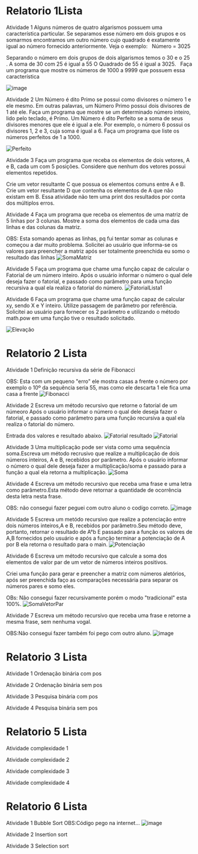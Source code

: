 # Relatorio 1Lista
 
Atividade 1 Alguns números de quatro algarismos possuem uma característica particular. Se separamos esse número em dois grupos e os somarmos encontramos um outro número cujo quadrado é exatamente igual ao número fornecido anteriormente. Veja o exemplo:
 
Número = 3025 

Separando o número em dois grupos de dois algarismos temos o 30 e o 25 . 
A soma de 30 com 25 é igual a 55
O Quadrado de 55 é igual a 3025.
 
Faça um programa que mostre os números de 1000 a 9999 que possuem essa característica

![image](https://user-images.githubusercontent.com/101760224/190407228-7280e236-c1b1-414a-a607-7794a83802cf.png)



Atividade 2 Um Número é dito Primo se possui como divisores o número 1 e ele mesmo. Em outras palavras, um Número Primo possui dois divisores de 1 até ele.
Faça um programa que mostre se um determinado número inteiro, lido pelo teclado, é Primo.
Um Número é dito Perfeito se a soma de seus divisores menores que ele é igual a ele. Por exemplo, o número 6 possui os  divisores 1, 2 e 3, cuja soma é igual a 6.
Faça um programa que liste os números perfeitos de 1 a 1000.

![Perfeito](https://user-images.githubusercontent.com/101760224/187250656-533c5769-acfc-42bd-9428-56f229f32f24.png)



Atividade 3 Faça um programa que receba os elementos de dois vetores, A e B, cada um com 5
posições. Considere que nenhum dos vetores possui elementos repetidos.

Crie um vetor resultante C que possua os elementos comuns entre A e B.
Crie um vetor resultante D que contenha os elementos de A que não existam em B.
Essa atividade não tem uma print dos resultados por conta dos múltiplos erros.

Atividade 4 Faça um programa que receba os elementos de uma matriz de 5 linhas por 3 colunas.
Mostre a soma dos elementos de cada uma das linhas e das colunas da matriz.

OBS: Esta somando apenas as linhas, pq fui tentar somar as colunas e começou a dar muito problema.
Solicitei ao usuário que informa-se os valores para preencher a matriz após ser totalmente preenchida eu somo o resultado das linhas
![SomaMatriz](https://user-images.githubusercontent.com/101760224/186930148-658d358f-eb64-4cd9-8787-887fd3f5e931.jpeg)

Atividade 5 Faça um programa que chame uma função capaz de calcular o Fatorial de um número
inteiro.
Após o usuário informar o número o qual dele deseja fazer o fatorial, e passado como parâmetro para uma função recursiva a qual ela realiza o fatorial do número.
![FatorialLista1](https://user-images.githubusercontent.com/101760224/186931467-b4cff1e8-410a-471a-abe8-375395c59295.jpeg)


Atividade 6 Faça um programa que chame uma função capaz de calcular xy, sendo X e Y inteiro.
Utilize passagem de parâmetro por referência.
Solicitei ao usuário para fornecer os 2 parâmetro e utilizando o método math.pow em uma função tive o resultado solicitado.

![Elevação](https://user-images.githubusercontent.com/101760224/186932129-2f844995-85d9-4ccd-aba7-db2bfe07fe1d.jpeg)




# Relatorio 2 Lista

 Atividade 1 Definição recursiva da série de Fibonacci
 
 OBS: Esta com um pequeno "erro" ele mostra  casas a frente o número por exemplo o 10º da sequência seria 55, mas como ele descarta 1 ele fica uma casa a frente
![Fibonacci](https://user-images.githubusercontent.com/101760224/186729009-3ae29454-b5cd-411c-9b04-b3693af1af43.jpeg)

Atividade 2 Escreva um método recursivo que retorne o fatorial de um númeoro 
Após o usuário informar o número o qual dele deseja fazer o fatorial, e passado como parâmetro para uma função recursiva a qual ela realiza o fatorial do número.

 Entrada dos valores e resultado abaixo. 
![Fatorial resultado](https://user-images.githubusercontent.com/101760224/186685108-eb82cd0d-e61e-4683-ad41-806d38729aff.jpeg)
![Fatorial](https://user-images.githubusercontent.com/101760224/186685400-fe64d6f2-e724-4e99-a8e5-6c1a9ae79ff3.jpeg)

 Atividade 3 Uma multiplicação pode ser vista como uma sequência soma.Escreva um método recrusivo que realize a multiplicação de dois números inteiros, A e B, recebidos por parâmetro. 
 Após o usuário informar o número o qual dele deseja fazer a multiplicação/soma e passado para a função a qual ela retorna a multiplicação.
![Soma](https://user-images.githubusercontent.com/101760224/186685940-a48e4c6d-3ee3-4495-95a5-7e2ad35aa175.jpeg)


 Atividade 4 Escreva um método recursivo que receba uma frase e uma letra como parâmetro.Esta método deve retornar a quantidade de ocorrência desta letra nesta frase.

  
  OBS: não consegui fazer peguei com outro aluno o codígo correto.
 ![image](https://user-images.githubusercontent.com/101760224/190408575-5d509d84-ac29-49b6-aec3-1c2d9ad09fd5.png)



 Atividade 5 Escreva um metódo recursivo que realize a potenciação entre dois números inteiros,A e B, recebidos por parâmetro.Seu método deve, portanto, retornar o resultado de A°b 
 E passado para a função os valores de A,B fornecidos pelo usuário e após a função terminar a potenciação de A por B ela retorna o resultado para o main.
![Potenciação](https://user-images.githubusercontent.com/101760224/186687862-00fcf3fd-752f-41c7-9720-6db0f33e51e7.jpeg)


 Atividade 6 Escreva um método recursivo que calcule a soma dos elementos de valor par de um vetor de números inteiros positivos. 

Criei uma função para gerar e preencher a matriz com números aletórios, após ser preenchida faço as comparações necessária para separar os números pares e somo eles.

 OBs: Não consegui fazer recursivamente porém o modo "tradicional" esta 100%.
 ![SomaVetorPar](https://user-images.githubusercontent.com/101760224/186920959-44ced8b7-fe5e-4c67-85a1-5bc3ad69fafa.jpeg)


 Atividade 7 Escreva um método recursivo que receba uma frase e retorne a mesma frase, sem nenhuma vogal. 
 
 OBS:Não consegui fazer também foi pego com outro aluno.
![image](https://user-images.githubusercontent.com/101760224/190409578-0ae80921-8d89-494a-8cdf-3df1188abe37.png)

# Relatorio 3 Lista
Atividade 1 Ordenação binária com pos

Atividade 2 Ordenação binária sem pos 

Atividade 3 Pesquisa binária com pos

Atividade 4 Pesquisa binária sem pos

# Relatorio 5 Lista
Atividade complexidade 1

Atividade complexidade 2

Atividade complexidade 3

Atividade complexidade 4

# Relatorio 6 Lista

Atividade 1 Bubble Sort
OBS:Código pego na internet...
![image](https://user-images.githubusercontent.com/101760224/192540647-3b0c70f6-8f83-45db-b637-bbe7df332163.png)


Atividade 2 Insertion sort

Atividade 3 Selection sort
